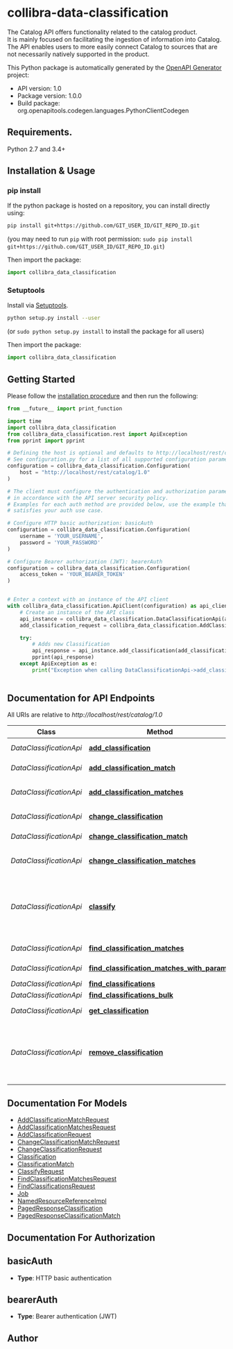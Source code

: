 # collibra-data-classification
<p>The Catalog API offers functionality related to the catalog product.<br/> It is mainly focused on facilitating the ingestion of information into Catalog. The API enables users to more easily connect Catalog to sources that are not necessarily natively supported in the product. </p>

This Python package is automatically generated by the [OpenAPI Generator](https://openapi-generator.tech) project:

- API version: 1.0
- Package version: 1.0.0
- Build package: org.openapitools.codegen.languages.PythonClientCodegen

## Requirements.

Python 2.7 and 3.4+

## Installation & Usage
### pip install

If the python package is hosted on a repository, you can install directly using:

```sh
pip install git+https://github.com/GIT_USER_ID/GIT_REPO_ID.git
```
(you may need to run `pip` with root permission: `sudo pip install git+https://github.com/GIT_USER_ID/GIT_REPO_ID.git`)

Then import the package:
```python
import collibra_data_classification
```

### Setuptools

Install via [Setuptools](http://pypi.python.org/pypi/setuptools).

```sh
python setup.py install --user
```
(or `sudo python setup.py install` to install the package for all users)

Then import the package:
```python
import collibra_data_classification
```

## Getting Started

Please follow the [installation procedure](#installation--usage) and then run the following:

```python
from __future__ import print_function

import time
import collibra_data_classification
from collibra_data_classification.rest import ApiException
from pprint import pprint

# Defining the host is optional and defaults to http://localhost/rest/catalog/1.0
# See configuration.py for a list of all supported configuration parameters.
configuration = collibra_data_classification.Configuration(
    host = "http://localhost/rest/catalog/1.0"
)

# The client must configure the authentication and authorization parameters
# in accordance with the API server security policy.
# Examples for each auth method are provided below, use the example that
# satisfies your auth use case.

# Configure HTTP basic authorization: basicAuth
configuration = collibra_data_classification.Configuration(
    username = 'YOUR_USERNAME',
    password = 'YOUR_PASSWORD'
)

# Configure Bearer authorization (JWT): bearerAuth
configuration = collibra_data_classification.Configuration(
    access_token = 'YOUR_BEARER_TOKEN'
)


# Enter a context with an instance of the API client
with collibra_data_classification.ApiClient(configuration) as api_client:
    # Create an instance of the API class
    api_instance = collibra_data_classification.DataClassificationApi(api_client)
    add_classification_request = collibra_data_classification.AddClassificationRequest() # AddClassificationRequest | The request with data needed for creation of new classification. (optional)

    try:
        # Adds new Classification
        api_response = api_instance.add_classification(add_classification_request=add_classification_request)
        pprint(api_response)
    except ApiException as e:
        print("Exception when calling DataClassificationApi->add_classification: %s\n" % e)
    
```

## Documentation for API Endpoints

All URIs are relative to *http://localhost/rest/catalog/1.0*

Class | Method | HTTP request | Description
------------ | ------------- | ------------- | -------------
*DataClassificationApi* | [**add_classification**](docs/DataClassificationApi.md#add_classification) | **POST** /dataClassification/classifications | Adds new Classification
*DataClassificationApi* | [**add_classification_match**](docs/DataClassificationApi.md#add_classification_match) | **POST** /dataClassification/classificationMatches | Adds new Classification Match
*DataClassificationApi* | [**add_classification_matches**](docs/DataClassificationApi.md#add_classification_matches) | **POST** /dataClassification/classificationMatches/bulk | Adds new Classification Matches
*DataClassificationApi* | [**change_classification**](docs/DataClassificationApi.md#change_classification) | **PATCH** /dataClassification/classifications/{classificationId} | Changes existing Classification
*DataClassificationApi* | [**change_classification_match**](docs/DataClassificationApi.md#change_classification_match) | **PATCH** /dataClassification/classificationMatches/{classificationMatchId} | Changes a Classification Match
*DataClassificationApi* | [**change_classification_matches**](docs/DataClassificationApi.md#change_classification_matches) | **PATCH** /dataClassification/classificationMatches/bulk | Changes multiple Classification Matches
*DataClassificationApi* | [**classify**](docs/DataClassificationApi.md#classify) | **POST** /dataClassification/classifications/classify | Starts a job that classifies datasets, databases, schemas, tables or columns by external service based on sample data.
*DataClassificationApi* | [**find_classification_matches**](docs/DataClassificationApi.md#find_classification_matches) | **GET** /dataClassification/classificationMatches | Finds Classification Matches
*DataClassificationApi* | [**find_classification_matches_with_params**](docs/DataClassificationApi.md#find_classification_matches_with_params) | **GET** /dataClassification/classificationMatches/bulk | Finds Classification Matches
*DataClassificationApi* | [**find_classifications**](docs/DataClassificationApi.md#find_classifications) | **GET** /dataClassification/classifications | Finds Classifications
*DataClassificationApi* | [**find_classifications_bulk**](docs/DataClassificationApi.md#find_classifications_bulk) | **GET** /dataClassification/classifications/bulk | Finds Classifications
*DataClassificationApi* | [**get_classification**](docs/DataClassificationApi.md#get_classification) | **GET** /dataClassification/classifications/{classificationId} | Gets existing Classification by id.
*DataClassificationApi* | [**remove_classification**](docs/DataClassificationApi.md#remove_classification) | **DELETE** /dataClassification/classifications/{classificationId} | Removes existing Classification. WARNING: This will also remove all ClassificationMatches that are joined with this Classification!


## Documentation For Models

 - [AddClassificationMatchRequest](docs/AddClassificationMatchRequest.md)
 - [AddClassificationMatchesRequest](docs/AddClassificationMatchesRequest.md)
 - [AddClassificationRequest](docs/AddClassificationRequest.md)
 - [ChangeClassificationMatchRequest](docs/ChangeClassificationMatchRequest.md)
 - [ChangeClassificationRequest](docs/ChangeClassificationRequest.md)
 - [Classification](docs/Classification.md)
 - [ClassificationMatch](docs/ClassificationMatch.md)
 - [ClassifyRequest](docs/ClassifyRequest.md)
 - [FindClassificationMatchesRequest](docs/FindClassificationMatchesRequest.md)
 - [FindClassificationsRequest](docs/FindClassificationsRequest.md)
 - [Job](docs/Job.md)
 - [NamedResourceReferenceImpl](docs/NamedResourceReferenceImpl.md)
 - [PagedResponseClassification](docs/PagedResponseClassification.md)
 - [PagedResponseClassificationMatch](docs/PagedResponseClassificationMatch.md)


## Documentation For Authorization


## basicAuth

- **Type**: HTTP basic authentication


## bearerAuth

- **Type**: Bearer authentication (JWT)


## Author




